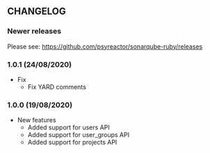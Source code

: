 ## CHANGELOG

### Newer releases

Please see: https://github.com/psyreactor/sonarqube-ruby/releases

### 1.0.1 (24/08/2020)

- Fix
  * Fix YARD comments

### 1.0.0 (19/08/2020)

- New features
  * Added support for users API
  * Added support for user_groups API
  * Added support for projects API

 